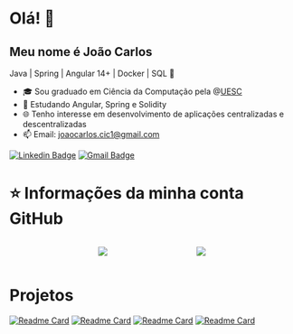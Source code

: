 <h1>Olá! 👋</h1>

## Meu nome é João Carlos

Java | Spring | Angular 14+ | Docker | SQL 🚀
- 🎓 Sou graduado em Ciência da Computação pela @[UESC](http://www.uesc.br/)
- 🌱 Estudando Angular, Spring e Solidity
- 🌐 Tenho interesse em desenvolvimento de aplicações centralizadas e descentralizadas
- 📫 Email: joaocarlos.cic1@gmail.com

[![Linkedin Badge](https://img.shields.io/badge/-LinkedIn-6633cc?style=flat-square&logo=Linkedin&logoColor=white&link=https://www.linkedin.com/in/joaocarlosjr/)](https://www.linkedin.com/in/joaocarlosjr/)
[![Gmail Badge](https://img.shields.io/badge/-joaocarlos.cic1@gmail.com-6633cc?style=flat-square&logo=Gmail&logoColor=white&link=mailto:joaocarlos.cic1@gmail.com)](mailto:joaocarlos.cic1@gmail.com)


# ⭐ Informações da minha conta GitHub
<div style="display: flex;align-items: center; justify-content: space-evenly" >

<a href=""> <img align="center" src="https://github-readme-stats-sigma-five.vercel.app/api?username=joaocarlosjunior&show_icons=true&theme=radical"/> </a>

<a href=""> <img align="center" src="https://github-readme-stats-sigma-five.vercel.app/api/top-langs/?username=joaocarlosjunior&theme=radical&line_height=40&hide=css"/> </a>

 </div>

 # Projetos

[![Readme Card](https://github-readme-stats.vercel.app/api/pin/?username=joaocarlosjunior&repo=fitness-consultant-api&theme=radical)](https://github.com/joaocarlosjunior/fitness-consultant-api)
[![Readme Card](https://github-readme-stats.vercel.app/api/pin/?username=joaocarlosjunior&repo=email-service&theme=radical)](https://github.com/joaocarlosjunior/email-service)
[![Readme Card](https://github-readme-stats.vercel.app/api/pin/?username=joaocarlosjunior&repo=rmi-quatro-em-linha&theme=radical)](https://github.com/joaocarlosjunior/rmi-quatro-em-linha)
[![Readme Card](https://github-readme-stats.vercel.app/api/pin/?username=joaocarlosjunior&repo=agenda-contatos&theme=radical)](https://github.com/joaocarlosjunior/agenda-contatos)
